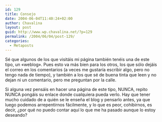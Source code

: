 ```yaml
---
id: 129
title: Consejo
date: 2004-06-04T11:40:24+02:00
author: Chavalina
layout: post
guid: http://www.wp.chavalina.net/?p=129
permalink: /2004/06/04/post-129/
categories:
  - Metaposts
---
```

Sé que algunos de los que visitáis mi página también tenéis una de este tipo, un «weblog». Pues esto va más bien para los otros, los que sólo dejáis el correo en los comentarios (a veces me gustaría escribir algo, pero no tengo nada de tiempo), y también a los que sé de buena tinta que leen y no dejan ni un comentario, pero me preguntan por la calle.

Si alguna vez pensáis en hacer una página de este tipo, NUNCA, repito NUNCA pongáis su enlace donde cualquiera pueda verlo. Hay que tener mucho cuidado de a quién se le ense&ntilde;a el blog y pensarlo antes, ya que luego podemos arrepentirnos fácilmente, y lo que es peor, cohibirnos, es decir, ¿por qué no puedo contar aquí lo que me ha pasado aunque lo estoy deseando?